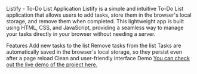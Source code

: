 Listify - To-Do List Application
Listify is a simple and intuitive To-Do List application that allows users to add tasks, store them in the browser's local storage, and remove them when completed. This lightweight app is built using HTML, CSS, and JavaScript, providing a seamless way to manage your tasks directly in your browser without needing a server.

Features
Add new tasks to the list
Remove tasks from the list
Tasks are automatically saved in the browser's local storage, so they persist even after a page reload
Clean and user-friendly interface
Demo
[You can check out the live demo of the project here.](https://not-hamid.github.io/listify/to%20do%20list/)
